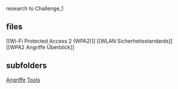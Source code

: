 research to Challenge_1
## files
[[Wi-Fi Protected Access 2 (WPA2)]]
[[WLAN Sicherheitsstandards]]
[[WPA2 Angriffe Überblick]]

## subfolders
[Angriffe](./Angriffe/Angriffe.md)
[Tools](./Tools/Tools.md)
